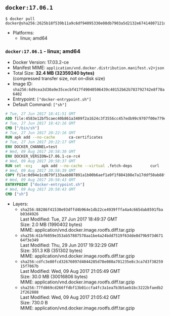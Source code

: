 ## `docker:17.06.1`

```console
$ docker pull docker@sha256:2625b18f539b11a9c6df94095330e08db7903a5d2132e67414807121da4c28af
```

-	Platforms:
	-	linux; amd64

### `docker:17.06.1` - linux; amd64

-	Docker Version: 17.03.2-ce
-	Manifest MIME: `application/vnd.docker.distribution.manifest.v2+json`
-	Total Size: **32.4 MB (32359240 bytes)**  
	(compressed transfer size, not on-disk size)
-	Image ID: `sha256:6d9cea3d30a9e35cecbf417f49040506439c40152b62b783792742e8f78a6402`
-	Entrypoint: `["docker-entrypoint.sh"]`
-	Default Command: `["sh"]`

```dockerfile
# Tue, 27 Jun 2017 18:41:51 GMT
ADD file:4583e12bf5caec40b861a3409f2a1624c3f3556cc457edb99c9707f00e779e45 in / 
# Tue, 27 Jun 2017 18:42:16 GMT
CMD ["/bin/sh"]
# Tue, 27 Jun 2017 20:22:16 GMT
RUN apk add --no-cache 		ca-certificates
# Tue, 27 Jun 2017 20:22:17 GMT
ENV DOCKER_CHANNEL=test
# Wed, 09 Aug 2017 20:58:30 GMT
ENV DOCKER_VERSION=17.06.1-ce-rc4
# Wed, 09 Aug 2017 20:58:37 GMT
RUN set -ex; 	apk add --no-cache --virtual .fetch-deps 		curl 		tar 	; 		apkArch="$(apk --print-arch)"; 	case "$apkArch" in 		x86_64) dockerArch='x86_64' ;; 		s390x) dockerArch='s390x' ;; 		*) echo >&2 "error: unsupported architecture ($apkArch)"; exit 1 ;;	esac; 		if ! curl -fL -o docker.tgz "https://download.docker.com/linux/static/${DOCKER_CHANNEL}/${dockerArch}/docker-${DOCKER_VERSION}.tgz"; then 		echo >&2 "error: failed to download 'docker-${DOCKER_VERSION}' from '${DOCKER_CHANNEL}' for '${dockerArch}'"; 		exit 1; 	fi; 		tar --extract 		--file docker.tgz 		--strip-components 1 		--directory /usr/local/bin/ 	; 	rm docker.tgz; 		apk del .fetch-deps; 		dockerd -v; 	docker -v
# Wed, 09 Aug 2017 20:58:39 GMT
COPY file:0d94e1cd679f133aab807891a1b00b6aef1a9f1f884108e7a17ddf50ab88f1fb in /usr/local/bin/ 
# Wed, 09 Aug 2017 20:58:43 GMT
ENTRYPOINT ["docker-entrypoint.sh"]
# Wed, 09 Aug 2017 20:58:43 GMT
CMD ["sh"]
```

-	Layers:
	-	`sha256:88286f41530e93dffd4b964e1db22ce4939fffa4a4c665dab8591fbab03d4926`  
		Last Modified: Tue, 27 Jun 2017 18:49:37 GMT  
		Size: 2.0 MB (1990402 bytes)  
		MIME: application/vnd.docker.image.rootfs.diff.tar.gzip
	-	`sha256:61bf6059e353ab57887578aa1be4a24bdd7519f63dde8d79b973d67164f3e349`  
		Last Modified: Thu, 29 Jun 2017 19:32:29 GMT  
		Size: 351.3 KB (351302 bytes)  
		MIME: application/vnd.docker.image.rootfs.diff.tar.gzip
	-	`sha256:cdfc3e80fcd32676097d4044285d78e080a701235e8c3ca7d3f3825915f7067b`  
		Last Modified: Wed, 09 Aug 2017 21:05:49 GMT  
		Size: 30.0 MB (30016806 bytes)  
		MIME: application/vnd.docker.image.rootfs.diff.tar.gzip
	-	`sha256:77fd869cd266ffdbf13b01ccfa4fc3a1ea7b3b5aeb1bc3222bfaedb22f262888`  
		Last Modified: Wed, 09 Aug 2017 21:05:42 GMT  
		Size: 730.0 B  
		MIME: application/vnd.docker.image.rootfs.diff.tar.gzip
